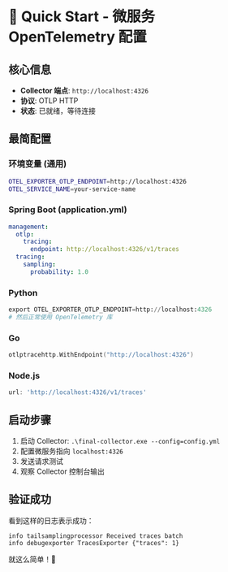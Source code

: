 # 🚀 Quick Start - 微服务 OpenTelemetry 配置

## 核心信息
- **Collector 端点**: `http://localhost:4326`
- **协议**: OTLP HTTP
- **状态**: 已就绪，等待连接

## 最简配置

### 环境变量 (通用)
```bash
OTEL_EXPORTER_OTLP_ENDPOINT=http://localhost:4326
OTEL_SERVICE_NAME=your-service-name
```

### Spring Boot (application.yml)
```yaml
management:
  otlp:
    tracing:
      endpoint: http://localhost:4326/v1/traces
  tracing:
    sampling:
      probability: 1.0
```

### Python
```python
export OTEL_EXPORTER_OTLP_ENDPOINT=http://localhost:4326
# 然后正常使用 OpenTelemetry 库
```

### Go
```go
otlptracehttp.WithEndpoint("http://localhost:4326")
```

### Node.js
```javascript
url: 'http://localhost:4326/v1/traces'
```

## 启动步骤
1. 启动 Collector: `.\final-collector.exe --config=config.yml`
2. 配置微服务指向 `localhost:4326`
3. 发送请求测试
4. 观察 Collector 控制台输出

## 验证成功
看到这样的日志表示成功：
```
info tailsamplingprocessor Received traces batch
info debugexporter TracesExporter {"traces": 1}
```

就这么简单！🎯
